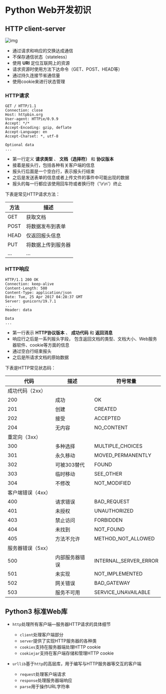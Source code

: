 <a id="orgd176733"></a>
# Python Web开发初识


<a id="orgb777448"></a>

## HTTP client-server

![img](../images/http_client-server.png "HTTP Client-Server")

-   通过请求和响应的交换达成通信
-   不保存通信状态（stateless）
-   使用 **URI** 定位互联网上的资源
-   请求资源时使用方法下达命令（GET、POST、HEAD等）
-   通过持久连接节省通信量
-   使用cookie来进行状态管理


<a id="org21ca446"></a>

### HTTP请求

    GET / HTTP/1.1
    Connection: close
    Host: httpbin.org
    User-agent: HTTPie/0.9.9
    Accept: */*
    Accept-Encoding: gzip, deflate
    Accept-Language: en
    Accept-Charset: *, utf-8

    Optional data
    ...

-   第一行定义 **请求类型** 、 **文档（选择符）** 和 **协议版本**
-   接着是报头行，包括各种有关客户端的信息
-   报头行后面是一个空白行，表示报头行结束
-   之后是发送表单的信息或者上传文件的事件中可能出现的数据
-   报头的每一行都应该使用回车符或者换行符（'\r\n'）终止

下表是常见HTTP请求方法：

| 方法 | 描述      |
|------|-----------|
| GET  | 获取文档  |
| POST | 将数据发布到表单 |
| HEAD | 仅返回报头信息 |
| PUT  | 将数据上传到服务器 |
| …    | …         |


<a id="org96b8141"></a>

### HTTP响应

    HTTP/1.1 200 OK
    Connection: keep-alive
    Content-Length: 580
    Content-Type: application/json
    Date: Tue, 25 Apr 2017 04:28:37 GMT
    Server: gunicorn/19.7.1
    ...
    Header: data

    Data
    ...

-   第一行表示 **HTTP协议版本** 、 **成功代码** 和 **返回消息**
-   响应行之后是一系列报头字段， 包含返回文档的类型、文档大小、Web服务器软件、cookie等方面的信息
-   通过空白行结束报头
-   之后是所请求文档的原始数据

下表是HTTP常见状态码：

| 代码       | 描述    | 符号常量                |
|------------|---------|-------------------------|
| 成功代码（2xx） |         |                         |
| 200        | 成功    | OK                      |
| 201        | 创建    | CREATED                 |
| 202        | 接受    | ACCEPTED                |
| 204        | 无内容  | NO\_CONTENT             |
| 重定向（3xx） |         |                         |
| 300        | 多种选择 | MULTIPLE\_CHOICES       |
| 301        | 永久移动 | MOVED\_PERMANENTLY      |
| 302        | 可被303替代 | FOUND                   |
| 303        | 临时移动 | SEE\_OTHER              |
| 304        | 不修改  | NOT\_MODIFIED           |
| 客户端错误（4xx） |         |                         |
| 400        | 请求错误 | BAD\_REQUEST            |
| 401        | 未授权  | UNAUTHORIZED            |
| 403        | 禁止访问 | FORBIDDEN               |
| 404        | 未找到  | NOT\_FOUND              |
| 405        | 方法不允许 | METHOD\_NOT\_ALLOWED    |
| 服务器错误（5xx） |         |                         |
| 500        | 内部服务器错误 | INTERNAL\_SERVER\_ERROR |
| 501        | 未实现  | NOT\_IMPLEMENTED        |
| 502        | 网关错误 | BAD\_GATEWAY            |
| 503        | 服务不可用 | SERVICE\_UNAVAILABLE    |


<a id="org918498b"></a>

## Python3 标准Web库

-   <code>http</code>处理所有客户端—服务器HTTP请求的具体细节
    -   <code>client</code>处理客户端部分
    -   <code>server</code>提供了实现HTTP服务器的各种类
    -   <code>cookies</code>支持在服务器端处理HTTP cookie
    -   <code>cookiejar</code>支持在客户端存储和管理HTTP cookie

-   <code>urllib</code>基于<code>http</code>的高层库，用于编写与HTTP服务器等交互的客户端
    -   <code>request</code>处理客户端请求
    -   <code>response</code>处理服务器端响应
    -   <code>parse</code>用于操作URL字符串

